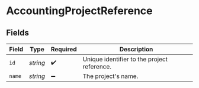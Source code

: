 # AccountingProjectReference


## Fields

| Field                                       | Type                                        | Required                                    | Description                                 |
| ------------------------------------------- | ------------------------------------------- | ------------------------------------------- | ------------------------------------------- |
| `id`                                        | *string*                                    | :heavy_check_mark:                          | Unique identifier to the project reference. |
| `name`                                      | *string*                                    | :heavy_minus_sign:                          | The project's name.                         |